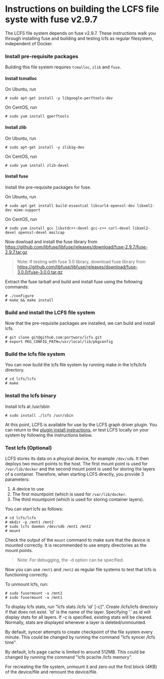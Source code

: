 # Instructions on building the LCFS file syste with fuse v2.9.7
The LCFS file system depends on fuse v2.9.7.  These instructions walk you through installing fuse and building and testing lcfs as regular filesystem, independent of Docker.

### Install pre-requisite packages
Building this file system requires `tcmalloc`, `zlib` and `fuse`.

#### Install tcmalloc

On Ubuntu, run 

```
# sudo apt-get install -y libgoogle-perftools-dev
```

On CentOS, run

```
# sudo yum install gperftools
```

#### Install zlib

On Ubuntu, run

```
# sudo apt-get install -y zlib1g-dev
```

On CentOS, run

```
# sudo yum install zlib-devel
```

#### Install fuse
Install the pre-requisite packages for fuse.

On Ubuntu, run

```
# sudo apt-get install build-essential libcurl4-openssl-dev libxml2-dev mime-support
```

On CentOS, run

```
# sudo yum install gcc libstdc++-devel gcc-c++ curl-devel libxml2-devel openssl-devel mailcap
```
     
Now dowload and install the fuse library from https://github.com/libfuse/libfuse/releases/download/fuse-2.9.7/fuse-2.9.7.tar.gz

> Note: If testing with fuse 3.0 library, download fuse library from https://github.com/libfuse/libfuse/releases/download/fuse-3.0.0/fuse-3.0.0.tar.gz

Extract the fuse tarball and build and install fuse using the following commands:

```
# ./configure
# make && make install
```

### Build and install the LCFS file system

Now that the pre-requisite packages are installed, we can build and install lcfs.

```
# git clone git@github.com:portworx/lcfs.git
# export PKG_CONFIG_PATH=/usr/local/lib/pkgconfig
```

### Build the lcfs file system
You can now build the lcfs file system by running make in the lcfs/lcfs directory.

```
# cd lcfs/lcfs
# make
```

### Install the lcfs binary
Install lcfs at /usr/sbin

```
# sudo install ./lcfs /usr/sbin
```

At this point, LCFS is available for use by the LCFS graph driver plugin.  You can return to the [plugin install instructions](https://github.com/portworx/lcfs/blob/master/INSTALL.md#step-1---install-lcfs), or test LCFS locally on your system by following the instructions below.

### Test lcfs (Optional)
LCFS stores its data on a phsyical device, for example `/dev/sdb`.  It then deploys two mount points to the host.  The first mount point is used for `/var/lib/docker` and the second mount point is used for storing the layers of a container.  Therefore, when starting LCFS directly, you provide 3 parameters:

1. A device to use
2. The first mountpoint (which is used for `/var/lib/docker`.
3. The third mountpoint (which is used for storing container layers).

You can start lcfs as follows:

```
# cd lcfs/lcfs
# mkdir -p /mnt1 /mnt2
# sudo lcfs daemon /dev/sdb /mnt1 /mnt2
# mount
```

Check the output of the `mount` command to make sure that the device is mounted correctly.  It is recommended to use empty directories as the mount points.

> Note: For debugging, the -d option can be specified.

Now you can use `/mnt1` and `/mnt2` as regular file systems to test that lcfs is functioning correctly.

To unmount lcfs, run:
```
# sudo fusermount -u /mnt2
# sudo fusermount -u /mnt1
```

To display lcfs stats, run "lcfs stats /lcfs 'id' [-c]".  Create /lcfs/lcfs directory if that does not exist.  'id' is the name of the layer.  Specifying '.' as id will display stats for all layers.  If -c is specified, existing stats will be cleared.  Normally, stats are displayed whenever a layer is deleted/unmounted.  

By default, syncer attempts to create checkpoint of the file system every minute.  This could be changed by running the command "lcfs syncer /lcfs time".

By default, lcfs page cache is limited to around 512MB.  This could be changed by running the command "lcfs pcache /lcfs memory".

For recreating the file system, unmount it and zero out the first block (4KB) of the device/file and remount the device/file.
